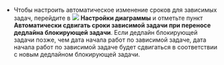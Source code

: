 * Чтобы настроить автоматическое изменение сроков для зависимых задач, перейдите в ![](../../_assets/tracker/svg/gantt-settings-button.svg)&nbsp;**Настройки диаграммы** и отметьте пункт **Автоматически сдвигать сроки зависимой задачи при переносе дедлайна блокирующей задачи**. Если дедлайн блокирующей задачи позже, чем дата начала работ по зависимой задаче, дата начала работ по зависимой задаче будет сдвигаться в соответствии с новым дедлайном блокирующей задачи.
